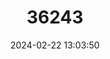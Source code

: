 ---
title: "36243"
category: "Ormocarpopsis itremoensis"
draft: false
date: 2024-02-22 13:03:50
languages:
  Malagasy: ["Hazomahery"]
---